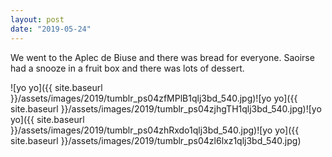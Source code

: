 ```yaml
---
layout: post
date: "2019-05-24"
---
```


We went to the Aplec de Biuse and there was bread for everyone. Saoirse had a snooze in a fruit box and there was lots of dessert.

![yo yo]({{ site.baseurl }}/assets/images/2019/tumblr_ps04zfMPlB1qlj3bd_540.jpg)![yo yo]({{ site.baseurl }}/assets/images/2019/tumblr_ps04zjhgTH1qlj3bd_540.jpg)![yo yo]({{ site.baseurl }}/assets/images/2019/tumblr_ps04zhRxdo1qlj3bd_540.jpg)![yo yo]({{ site.baseurl }}/assets/images/2019/tumblr_ps04zl6lxz1qlj3bd_540.jpg)
